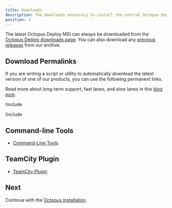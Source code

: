 ```yaml
---
title: Downloads
description: The downloads necessary to install the central Octopus Deploy Server, Tentacles, Command-line Tools, and the TeamCity Plugin.
position: 3
---
```


The latest Octopus Deploy MSI can always be downloaded from the [Octopus Deploy downloads page](https://octopus.com/downloads). You can also download any [previous releases](https://octopus.com/downloads/previous) from our archive.

## Download Permalinks

If you are writing a script or utility to automatically download the latest version of one of our products, you can use the following permanent links.

Read more about long-term support, fast lanes, and slow lanes in this [blog post](https://octopus.com/blog/octopus-release-2018.10-lts).

!include <server-downloads>

!include <tentacle-downloads>

## Command-line Tools

 - [Command-Line Tools](https://octopus.com/downloads/latest/CommandLineTools)

## TeamCity Plugin

 - [TeamCity Plugin](https://octopus.com/downloads/latest/TeamCityPlugin)

## Next

Continue with the [Octopus installation](/docs/installation/index.md).
